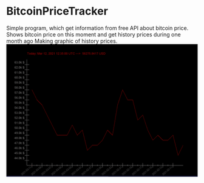 # BitcoinPriceTracker

Simple program, which get information from free API about bitcoin price. Shows bitcoin price on this moment and get history prices during one month ago
Making graphic of history prices.
![alt tag](resources\BitcoinPriceTracker.png "Program screenshot")
